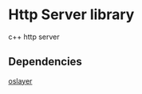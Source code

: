 # Http Server library

c++ http server

## Dependencies

[oslayer](https://github.com/bjtj/oslayer)
